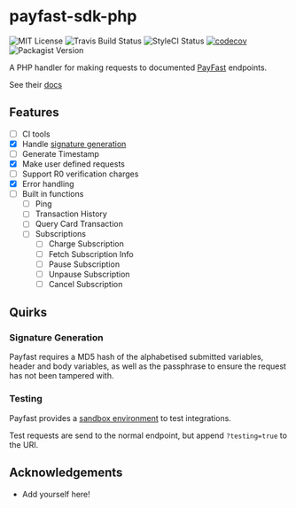 # payfast-sdk-php
![MIT License](https://img.shields.io/github/license/fergusdixon/payfast-sdk-php.svg)
![Travis Build Status](https://travis-ci.org/fergusdixon/payfast-sdk-php.svg?branch=dev)
![StyleCI Status](https://styleci.io/repos/??/shield?branch=dev)
[![codecov](https://codecov.io/gh/fergusdixon/payfast-sdk-php/branch/dev/graph/badge.svg)](https://codecov.io/gh/fergusdixon/payfast-sdk-php)
![Packagist Version](https://img.shields.io/packagist/v/fergusdixon/payfast-sdk-php.svg)

A PHP handler for making requests to documented [PayFast](https://www.payfast.co.za) endpoints.

See their [docs](https://developers.payfast.co.za/documentation/)

## Features
- [ ] CI tools
- [x] Handle [signature generation](https://developers.payfast.co.za/documentation/#api-signature-generation)
- [ ] Generate Timestamp
- [x] Make user defined requests
- [ ] Support R0 verification charges
- [x] Error handling
- [ ] Built in functions
  - [ ] Ping
  - [ ] Transaction History
  - [ ] Query Card Transaction
  - [ ] Subscriptions
    - [ ] Charge Subscription
    - [ ] Fetch Subscription Info
    - [ ] Pause Subscription
    - [ ] Unpause Subscription
    - [ ] Cancel Subscription
    
## Quirks

### Signature Generation
Payfast requires a MD5 hash of the alphabetised submitted variables, header and body variables, as well as the passphrase to ensure the request has not been tampered with.

### Testing
Payfast provides a [sandbox environment](https://sandbox.payfast.co.za/) to test integrations.

Test requests are send to the normal endpoint, but append `?testing=true` to the URI.

## Acknowledgements
- Add yourself here!
